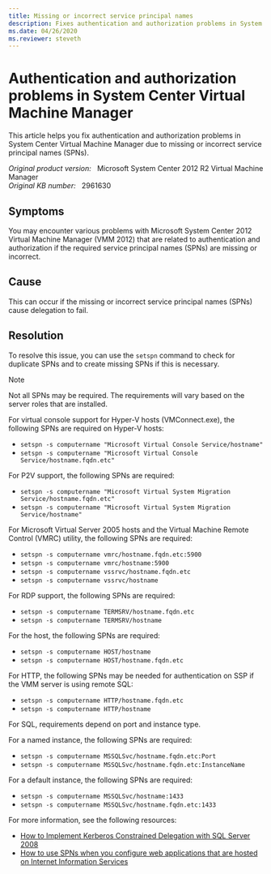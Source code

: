 ```yaml
---
title: Missing or incorrect service principal names
description: Fixes authentication and authorization problems in System Center Virtual Machine Manager due to missing or incorrect service principal names.
ms.date: 04/26/2020
ms.reviewer: steveth
---
```

# Authentication and authorization problems in System Center Virtual Machine Manager

This article helps you fix authentication and authorization problems in System Center Virtual Machine Manager due to missing or incorrect service principal names (SPNs).

_Original product version:_ &nbsp; Microsoft System Center 2012 R2 Virtual Machine Manager  
_Original KB number:_ &nbsp; 2961630

## Symptoms

You may encounter various problems with Microsoft System Center 2012 Virtual Machine Manager (VMM 2012) that are related to authentication and authorization if the required service principal names (SPNs) are missing or incorrect.

## Cause

This can occur if the missing or incorrect service principal names (SPNs) cause delegation to fail.

## Resolution

To resolve this issue, you can use the `setspn` command to check for duplicate SPNs and to create missing SPNs if this is necessary.

> [!NOTE]
> Not all SPNs may be required. The requirements will vary based on the server roles that are installed.

For virtual console support for Hyper-V hosts (VMConnect.exe), the following SPNs are required on Hyper-V hosts:

- `setspn -s computername "Microsoft Virtual Console Service/hostname"`
- `setspn -s computername "Microsoft Virtual Console Service/hostname.fqdn.etc"`

For P2V support, the following SPNs are required:

- `setspn -s computername "Microsoft Virtual System Migration Service/hostname.fqdn.etc"`
- `setspn -s computername "Microsoft Virtual System Migration Service/hostname"`

For Microsoft Virtual Server 2005 hosts and the Virtual Machine Remote Control (VMRC) utility, the following SPNs are required:

- `setspn -s computername vmrc/hostname.fqdn.etc:5900`
- `setspn -s computername vmrc/hostname:5900`
- `setspn -s computername vssrvc/hostname.fqdn.etc`
- `setspn -s computername vssrvc/hostname`

For RDP support, the following SPNs are required:

- `setspn -s computername TERMSRV/hostname.fqdn.etc`
- `setspn -s computername TERMSRV/hostname`

For the host, the following SPNs are required:

- `setspn -s computername HOST/hostname`
- `setspn -s computername HOST/hostname.fqdn.etc`

For HTTP, the following SPNs may be needed for authentication on SSP if the VMM server is using remote SQL:

- `setspn -s computername HTTP/hostname.fqdn.etc`
- `setspn -s computername HTTP/hostname`

For SQL, requirements depend on port and instance type.

For a named instance, the following SPNs are required:

- `setspn -s computername MSSQLSvc/hostname.fqdn.etc:Port`
- `setspn -s computername MSSQLSvc/hostname.fqdn.etc:InstanceName`

For a default instance, the following SPNs are required:

- `setspn -s computername MSSQLSvc/hostname:1433`
- `setspn -s computername MSSQLSvc/hostname.fqdn.etc:1433`

For more information, see the following resources:

- [How to Implement Kerberos Constrained Delegation with SQL Server 2008](/previous-versions/sql/sql-server-2008/ee191523(v=sql.100)?redirectedfrom=MSDN)
- [How to use SPNs when you configure web applications that are hosted on Internet Information Services](https://support.microsoft.com/help/929650)

